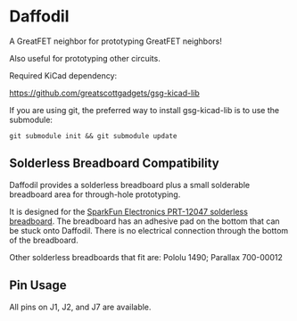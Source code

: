 # Daffodil
A GreatFET neighbor for prototyping GreatFET neighbors!

Also useful for prototyping other circuits.

Required KiCad dependency:

https://github.com/greatscottgadgets/gsg-kicad-lib

If you are using git, the preferred way to install gsg-kicad-lib is to use the
submodule:

```
git submodule init && git submodule update
```

## Solderless Breadboard Compatibility

Daffodil provides a solderless breadboard plus a small solderable breadboard area for through-hole prototyping.

It is designed for the [SparkFun Electronics PRT-12047 solderless breadboard](https://www.sparkfun.com/products/12047). The breadboard has an adhesive pad on the bottom that can be stuck onto Daffodil.  There is no electrical connection through the bottom of the breadboard.

Other solderless breadboards that fit are: Pololu 1490; Parallax 700-00012

## Pin Usage

All pins on J1, J2, and J7 are available.
